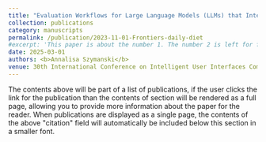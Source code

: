 ```yaml
---
title: "Evaluation Workflows for Large Language Models (LLMs) that Integrate Domain Expertise for Complex Knowledge Tasks"
collection: publications
category: manuscripts
permalink: /publication/2023-11-01-Frontiers-daily-diet
#excerpt: 'This paper is about the number 1. The number 2 is left for future work.'
date: 2025-03-01
authors: <b>Annalisa Szymanski</b>
venue: 30th International Conference on Intelligent User Interfaces Companion (IUI Companion 2025)
---
```


The contents above will be part of a list of publications, if the user clicks the link for the publication than the contents of section will be rendered as a full page, allowing you to provide more information about the paper for the reader. When publications are displayed as a single page, the contents of the above "citation" field will automatically be included below this section in a smaller font.